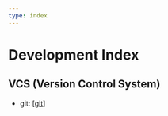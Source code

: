 ```yaml
---
type: index
---
```


# Development Index

## VCS (Version Control System)

- git: [[git]]

[//begin]: # "Autogenerated link references for markdown compatibility"
[git]: VCS/git.md "Git Operations"
[//end]: # "Autogenerated link references"
